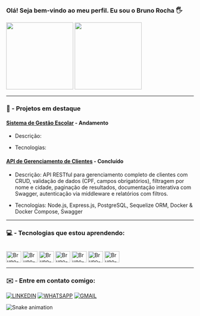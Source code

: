### Olá! Seja bem-vindo ao meu perfil. Eu sou o Bruno Rocha 🖐️
<div>
    <img height="180" src="https://github-readme-stats.vercel.app/api?username=Bruno-rdj&show_icons=true&theme=dark"/> 
    <img height="180" src="https://github-readme-stats.vercel.app/api/top-langs/?username=Bruno-rdj&layout=compact&langs_count=16&theme=dark"/> 
</div>

---

### 🚀 - Projetos em destaque

#### [Sistema de Gestão Escolar](https://github.com/LucasDeSouzaLemes/Faculdade.git) - Andamento
- Descrição:

- Tecnologias:
  
#### [API de Gerenciamento de Clientes](https://github.com/Bruno-rdj/TF-Web.API.git) - Concluído
- Descrição: API RESTful para gerenciamento completo de clientes com CRUD, validação de dados (CPF, campos obrigatórios), filtragem por nome e cidade, paginação de resultados, documentação interativa com Swagger, autenticação via middleware e relatórios com filtros.

- Tecnologias: Node.js, Express.js, PostgreSQL, Sequelize ORM, Docker & Docker Compose, Swagger

---

### 💻 - Tecnologias que estou aprendendo:

<div style="display: inline_block"><br>
    <img align="center" alt="Bruno-Python" height="30" width="40" src="https://cdn.jsdelivr.net/gh/devicons/devicon@latest/icons/python/python-original.svg"> 
    <img align="center" alt="Bruno-Docker" height="30" width="40"  src="https://cdn.jsdelivr.net/gh/devicons/devicon@latest/icons/docker/docker-plain.svg">
    <img align="center" alt="Bruno-GitHub" height="30" width="40"  src="https://cdn.jsdelivr.net/gh/devicons/devicon@latest/icons/github/github-original.svg">
    <img align="center" alt="Bruno-Git" height="30" width="40"  src="https://cdn.jsdelivr.net/gh/devicons/devicon@latest/icons/git/git-original.svg"> 
    <img align="center" alt="Bruno-JS" height="30" width="40" src="https://cdn.jsdelivr.net/gh/devicons/devicon@latest/icons/javascript/javascript-original.svg">
    <img align="center" alt="Bruno-HTML" height="30" width="40" src="https://cdn.jsdelivr.net/gh/devicons/devicon@latest/icons/html5/html5-original.svg">
    <img align="center" alt="Bruno-CSS" height="30" width="40" src="https://cdn.jsdelivr.net/gh/devicons/devicon@latest/icons/css3/css3-original.svg">
</div>

---

### ✉️ - Entre em contato comigo:

[![LINKEDIN](https://img.shields.io/badge/LinkedIn-0077B5?style=for-the-badge&logo=linkedin&logoColor=white)](https://www.linkedin.com/in/bruno-rocha-0b8057303/)
[![WHATSAPP](https://img.shields.io/badge/WhatsApp-25D366?style=for-the-badge&logo=whatsapp&logoColor=white)](https://wa.me/5511944624907)
[![GMAIL](https://img.shields.io/badge/Gmail-D14836?style=for-the-badge&logo=gmail&logoColor=white)](mailto:brunorochaj250705@gmail.com)

![Snake animation](https://github.com/Bruno-rdj/Bruno-rdj/blob/output/github-contribution-grid-snake.svg)






